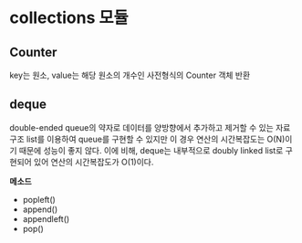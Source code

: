 # collections 모듈
## Counter
key는 원소, value는 해당 원소의 개수인 사전형식의 Counter 객체 반환

## deque
double-ended queue의 약자로 데이터를 양방향에서 추가하고 제거할 수 있는 자료구조
list를 이용하여 queue를 구현할 수 있지만 이 경우 연산의 시간복잡도는 O(N)이기 때문에 성능이 좋지 않다.
이에 비해, deque는 내부적으로 doubly linked list로 구현되어 있어 연산의 시간복잡도가 O(1)이다.

**메소드**
- popleft()
- append()
- appendleft()
- pop()